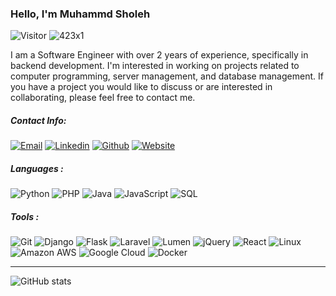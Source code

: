 ### Hello, I'm Muhammd Sholeh

![Visitor](https://visitor-badge.laobi.icu/badge?page_id=423x1.423x1) <img src="https://komarev.com/ghpvc/?username=423x1" alt="423x1" />

I am a Software Engineer with over 2 years of experience, specifically in backend development. I'm interested in working on projects related to computer programming, server management, and database management. If you have a project you would like to discuss or are interested in collaborating, please feel free to contact me.

##### Contact Info:
[![Email](https://img.shields.io/badge/-mushti8@gmail.com-blue?style=flat&logo=Gmail&logoColor=EA4335)](mushti8@gmail.com)
[![Linkedin](https://img.shields.io/badge/-Muhammad%20Sholeh-blue?style=flat&logo=Linkedin&logoColor=#0A66C2)](https://www.linkedin.com/in/muhammad-sholeh-673a2a144/)
[![Github](https://img.shields.io/badge/-413x1-blue?style=flat&logo=GitHub&logoColor=232F3E)](https://github.com/413x1)
[![Website](https://img.shields.io/badge/🌐-sholeh.simple.ink-blue?style=flat)](https://sholeh.simple.ink)


##### Languages :
![Python](https://img.shields.io/badge/-Python-000000?style=flat&logo=python)
![PHP](https://img.shields.io/badge/-PHP-000000?style=flat&logo=PHP)
![Java](https://img.shields.io/badge/☕-Java-000000?style=flat&logo=java)
![JavaScript](https://img.shields.io/badge/-JavaScript-000000?style=flat&logo=javascript)
![SQL](https://img.shields.io/badge/-SQL-000000?style=flat&logo=postgresql)

##### Tools :
![Git](https://img.shields.io/badge/-Git-222222?style=flat&logo=git&logoColor=F05032)
![Django](https://img.shields.io/badge/-Django-222222?style=flat&logo=Django&logoColor=092E20)
![Flask](https://img.shields.io/badge/-Flask-222222?style=flat&logo=Flask&logoColor=000000)
![Laravel](https://img.shields.io/badge/-Laravel-222222?style=flat&logo=Laravel&logoColor=FF2D20)
![Lumen](https://img.shields.io/badge/-Lumen-222222?style=flat&logo=Lumen&logoColor=E74430)
![jQuery](https://img.shields.io/badge/-jQuery-222222?style=flat&logo=jQuery&logoColor=0769AD)
![React](https://img.shields.io/badge/-React-222222?style=flat&logo=React&logoColor=61DAFB)
![Linux](https://img.shields.io/badge/-Linux-222222?style=flat&logo=linux&logoColor=FCC624)
![Amazon AWS](https://img.shields.io/badge/-AWS-black?style=flat-square&logo=Amazon%20AWS&logoColor=232F3E)
![Google Cloud](https://img.shields.io/badge/-GCP-black?style=flat-square&logo=Google%20Cloud&logoColor=4285F4)
![Docker](https://img.shields.io/badge/-Docker-black?style=flat-square&logo=docker&logoColor=2496ED)

---
![GitHub stats](https://github-readme-stats.vercel.app/api?username=413x1&theme=github_dark&show_icons=true&count_private=true)

